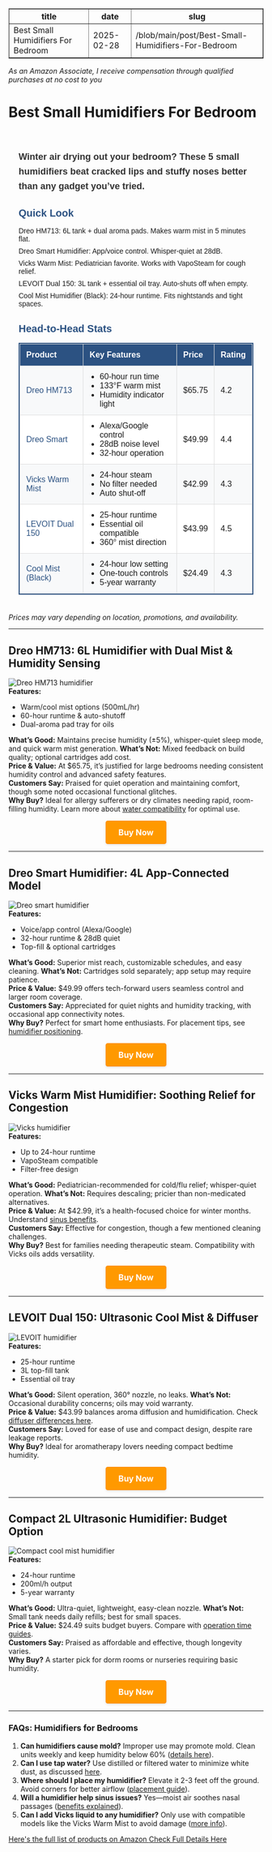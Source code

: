 <table border="1" cellpadding="5" cellspacing="0" width="100%">
  <tr>
    <th>title</th>
    <th>date</th>
    <th>slug</th>
  </tr>
  <tr>
    <td>Best Small Humidifiers For Bedroom</td>
    <td >2025-02-28</td>
    <td>/blob/main/post/Best-Small-Humidifiers-For-Bedroom</td>
  </tr>
</table><i>As an Amazon Associate, I receive compensation through qualified purchases at no cost to you</i><h1>Best Small Humidifiers For Bedroom</h2>
<div style="font-family: Arial, sans-serif; max-width: 800px; margin: 0 auto; padding: 20px;">
<p style="font-size: 18px; line-height: 1.6; margin-bottom: 24px; color: #333; font-weight: bold;">Winter air drying out your bedroom?
These 5 small humidifiers beat cracked lips and stuffy noses better than any gadget you’ve tried.</p>

<div style="margin-bottom: 30px;">
<h3 style="color: #2c5282; font-size: 20px; margin-bottom: 15px;">Quick Look</h3>
<p style="margin: 8px 0;">Dreo HM713: 6L tank + dual aroma pads. Makes warm mist in 5 minutes flat.</p>
<p style="margin: 8px 0;">Dreo Smart Humidifier: App/voice control. Whisper-quiet at 28dB.</p>
<p style="margin: 8px 0;">Vicks Warm Mist: Pediatrician favorite. Works with VapoSteam for cough relief.</p>
<p style="margin: 8px 0;">LEVOIT Dual 150: 3L tank + essential oil tray. Auto-shuts off when empty.</p>
<p style="margin: 8px 0;">Cool Mist Humidifier (Black): 24-hour runtime. Fits nightstands and tight spaces.</p>

</div>
<h3 style="color: #2c5282; font-size: 20px; margin-bottom: 15px;">Head-to-Head Stats</h3>
<table style="width: 100%; border-collapse: collapse; border: 2px solid #2c5282;">
<thead>
<tr style="background-color: #2c5282; color: white;">
<th style="padding: 12px; text-align: left; border: 1px solid #ddd;">Product</th>
<th style="padding: 12px; text-align: left; border: 1px solid #ddd;">Key Features</th>
<th style="padding: 12px; text-align: left; border: 1px solid #ddd;">Price</th>
<th style="padding: 12px; text-align: left; border: 1px solid #ddd;">Rating</th>
</tr>
</thead>
<tbody>
<tr style="background-color: #f8f9fa;">
<td style="padding: 12px; border: 1px solid #ddd;"><a style="color: #2c5282; text-decoration: none;" href="https://www.amazon.com/dp/B0C9MGHV24?tag=reimagininghe-20">Dreo HM713</a></td>
<td style="padding: 12px; border: 1px solid #ddd;">
<ul style="margin: 0; padding-left: 20px;">
 	<li>60-hour run time</li>
 	<li>133°F warm mist</li>
 	<li>Humidity indicator light</li>
</ul>
</td>
<td style="padding: 12px; border: 1px solid #ddd;">$65.75</td>
<td style="padding: 12px; border: 1px solid #ddd;">4.2</td>
</tr>
<tr style="background-color: white;">
<td style="padding: 12px; border: 1px solid #ddd;"><a style="color: #2c5282; text-decoration: none;" href="https://www.kqzyfj.com/click-101298825-15331933?url=https%3A%2F%2Fwww.dreo.com%2Fcollections%2Fhumidifiers">Dreo Smart</a></td>
<td style="padding: 12px; border: 1px solid #ddd;">
<ul style="margin: 0; padding-left: 20px;">
 	<li>Alexa/Google control</li>
 	<li>28dB noise level</li>
 	<li>32-hour operation</li>
</ul>
</td>
<td style="padding: 12px; border: 1px solid #ddd;">$49.99</td>
<td style="padding: 12px; border: 1px solid #ddd;">4.4</td>
</tr>
<tr style="background-color: #f8f9fa;">
<td style="padding: 12px; border: 1px solid #ddd;"><a style="color: #2c5282; text-decoration: none;" href="https://www.amazon.com/dp/B001FWXKTA?tag=reimagininghe-20">Vicks Warm Mist</a></td>
<td style="padding: 12px; border: 1px solid #ddd;">
<ul style="margin: 0; padding-left: 20px;">
 	<li>24-hour steam</li>
 	<li>No filter needed</li>
 	<li>Auto shut-off</li>
</ul>
</td>
<td style="padding: 12px; border: 1px solid #ddd;">$42.99</td>
<td style="padding: 12px; border: 1px solid #ddd;">4.3</td>
</tr>
<tr style="background-color: white;">
<td style="padding: 12px; border: 1px solid #ddd;"><a style="color: #2c5282; text-decoration: none;" href="https://www.amazon.com/dp/B09W21XFS5?tag=reimagininghe-20">LEVOIT Dual 150</a></td>
<td style="padding: 12px; border: 1px solid #ddd;">
<ul style="margin: 0; padding-left: 20px;">
 	<li>25-hour runtime</li>
 	<li>Essential oil compatible</li>
 	<li>360° mist direction</li>
</ul>
</td>
<td style="padding: 12px; border: 1px solid #ddd;">$43.99</td>
<td style="padding: 12px; border: 1px solid #ddd;">4.5</td>
</tr>
<tr style="background-color: #f8f9fa;">
<td style="padding: 12px; border: 1px solid #ddd;"><a style="color: #2c5282; text-decoration: none;" href="https://www.amazon.com/dp/B0B9MCCY1K?tag=reimagininghe-20">Cool Mist (Black)</a></td>
<td style="padding: 12px; border: 1px solid #ddd;">
<ul style="margin: 0; padding-left: 20px;">
 	<li>24-hour low setting</li>
 	<li>One-touch controls</li>
 	<li>5-year warranty</li>
</ul>
</td>
<td style="padding: 12px; border: 1px solid #ddd;">$24.49</td>
<td style="padding: 12px; border: 1px solid #ddd;">4.3</td>
</tr>
</tbody>
</table>
</div>
<i>Prices may vary depending on location, promotions, and availability.</i>

<hr />

<h2>Dreo HM713: 6L Humidifier with Dual Mist &amp; Humidity Sensing</h2>
<img src="https://5starchoices.com/wp-content/uploads/2025/02/71askYqCLTL._AC_SL1500.jpg" alt="Dreo HM713 humidifier" />
<div><strong>Features:</strong>
<ul>
 	<li>Warm/cool mist options (500mL/hr)</li>
 	<li>60-hour runtime &amp; auto-shutoff</li>
 	<li>Dual-aroma pad tray for oils</li>
</ul>
</div>
<div><strong>What’s Good:</strong> Maintains precise humidity (±5%), whisper-quiet sleep mode, and quick warm mist generation.
<strong>What’s Not:</strong> Mixed feedback on build quality; optional cartridges add cost.</div>
<div><strong>Price &amp; Value:</strong> At $65.75, it’s justified for large bedrooms needing consistent humidity control and advanced safety features.</div>
<div><strong>Customers Say:</strong> Praised for quiet operation and maintaining comfort, though some noted occasional functional glitches.</div>
<div><strong>Why Buy?</strong> Ideal for allergy sufferers or dry climates needing rapid, room-filling humidity. Learn more about <a href="https://5starchoices.com/can-you-use-filtered-water-in-a-humidifier/">water compatibility</a> for optimal use.</div>
<div style="width: 100%; min-height: 25px; margin-top: 15px; text-align: center;"><a style="display: inline-block; padding: 12px 24px; background-color: #ff9900; color: #ffffff; text-decoration: none; font-weight: bold; font-size: 16px; border-radius: 4px; transition: all 0.3s ease; border: 1px solid #FF8800; box-shadow: 0 2px 4px rgba(0, 0, 0, 0.1);" href="https://www.amazon.com/dp/B0C9MGHV24?tag=reimagininghe-20"><strong>Buy Now</strong>
</a></div>

<hr />

<h2>Dreo Smart Humidifier: 4L App-Connected Model</h2>
<img src="https://5starchoices.com/wp-content/uploads/2025/02/71YA10zJsFL._AC_SX679.jpg" alt="Dreo smart humidifier" />
<div><strong>Features:</strong>
<ul>
 	<li>Voice/app control (Alexa/Google)</li>
 	<li>32-hour runtime &amp; 28dB quiet</li>
 	<li>Top-fill &amp; optional cartridges</li>
</ul>
</div>
<div><strong>What’s Good:</strong> Superior mist reach, customizable schedules, and easy cleaning.
<strong>What’s Not:</strong> Cartridges sold separately; app setup may require patience.</div>
<div><strong>Price &amp; Value:</strong> $49.99 offers tech-forward users seamless control and larger room coverage.</div>
<div><strong>Customers Say:</strong> Appreciated for quiet nights and humidity tracking, with occasional app connectivity notes.</div>
<div><strong>Why Buy?</strong> Perfect for smart home enthusiasts. For placement tips, see <a href="https://5starchoices.com/where-to-place-humidifier/">humidifier positioning</a>.</div>
<div style="width: 100%; min-height: 25px; margin-top: 15px; text-align: center;"><a style="display: inline-block; padding: 12px 24px; background-color: #ff9900; color: #ffffff; text-decoration: none; font-weight: bold; font-size: 16px; border-radius: 4px; transition: all 0.3s ease; border: 1px solid #FF8800; box-shadow: 0 2px 4px rgba(0, 0, 0, 0.1);" href="https://www.kqzyfj.com/click-101298825-15331933?url=https%3A%2F%2Fwww.dreo.com%2Fcollections%2Fhumidifiers"><strong>Buy Now</strong>
</a></div>

<hr />

<h2>Vicks Warm Mist Humidifier: Soothing Relief for Congestion</h2>
<img src="https://5starchoices.com/wp-content/uploads/2025/02/71Q7SlcwFZL._AC_SL1500.jpg" alt="Vicks humidifier" />
<div><strong>Features:</strong>
<ul>
 	<li>Up to 24-hour runtime</li>
 	<li>VapoSteam compatible</li>
 	<li>Filter-free design</li>
</ul>
</div>
<div><strong>What’s Good:</strong> Pediatrician-recommended for cold/flu relief; whisper-quiet operation.
<strong>What’s Not:</strong> Requires descaling; pricier than non-medicated alternatives.</div>
<div><strong>Price &amp; Value:</strong> At $42.99, it’s a health-focused choice for winter months. Understand <a href="https://5starchoices.com/can-a-humidifier-help-with-sinus/">sinus benefits</a>.</div>
<div><strong>Customers Say:</strong> Effective for congestion, though a few mentioned cleaning challenges.</div>
<div><strong>Why Buy?</strong> Best for families needing therapeutic steam. Compatibility with Vicks oils adds versatility.</div>
<div style="width: 100%; min-height: 25px; margin-top: 15px; text-align: center;"><a style="display: inline-block; padding: 12px 24px; background-color: #ff9900; color: #ffffff; text-decoration: none; font-weight: bold; font-size: 16px; border-radius: 4px; transition: all 0.3s ease; border: 1px solid #FF8800; box-shadow: 0 2px 4px rgba(0, 0, 0, 0.1);" href="https://www.amazon.com/dp/B001FWXKTA?tag=reimagininghe-20"><strong>Buy Now</strong>
</a></div>

<hr />

<h2>LEVOIT Dual 150: Ultrasonic Cool Mist &amp; Diffuser</h2>
<img src="https://5starchoices.com/wp-content/uploads/2025/02/1_71TYzEwpQL._AC_SL1500.jpg" alt="LEVOIT humidifier" />
<div><strong>Features:</strong>
<ul>
 	<li>25-hour runtime</li>
 	<li>3L top-fill tank</li>
 	<li>Essential oil tray</li>
</ul>
</div>
<div><strong>What’s Good:</strong> Silent operation, 360° nozzle, no leaks.
<strong>What’s Not:</strong> Occasional durability concerns; oils may void warranty.</div>
<div><strong>Price &amp; Value:</strong> $43.99 balances aroma diffusion and humidification. Check <a href="https://5starchoices.com/is-diffuser-and-humidifier-the-same/">diffuser differences here</a>.</div>
<div><strong>Customers Say:</strong> Loved for ease of use and compact design, despite rare leakage reports.</div>
<div><strong>Why Buy?</strong> Ideal for aromatherapy lovers needing compact bedtime humidity.</div>
<div style="width: 100%; min-height: 25px; margin-top: 15px; text-align: center;"><a style="display: inline-block; padding: 12px 24px; background-color: #ff9900; color: #ffffff; text-decoration: none; font-weight: bold; font-size: 16px; border-radius: 4px; transition: all 0.3s ease; border: 1px solid #FF8800; box-shadow: 0 2px 4px rgba(0, 0, 0, 0.1);" href="https://www.amazon.com/dp/B09W21XFS5?tag=reimagininghe-20"><strong>Buy Now</strong>
</a></div>

<hr />

<h2>Compact 2L Ultrasonic Humidifier: Budget Option</h2>
<img src="https://5starchoices.com/wp-content/uploads/2025/02/51seA872XqL._AC_SL1500.jpg" alt="Compact cool mist humidifier" />
<div><strong>Features:</strong>
<ul>
 	<li>24-hour runtime</li>
 	<li>200ml/h output</li>
 	<li>5-year warranty</li>
</ul>
</div>
<div><strong>What’s Good:</strong> Ultra-quiet, lightweight, easy-clean nozzle.
<strong>What’s Not:</strong> Small tank needs daily refills; best for small spaces.</div>
<div><strong>Price &amp; Value:</strong> $24.49 suits budget buyers. Compare with <a href="https://5starchoices.com/how-long-does-it-take-for-a-humidifier-to-work/">operation time guides</a>.</div>
<div><strong>Customers Say:</strong> Praised as affordable and effective, though longevity varies.</div>
<div><strong>Why Buy?</strong> A starter pick for dorm rooms or nurseries requiring basic humidity.</div>
<div style="width: 100%; min-height: 25px; margin-top: 15px; text-align: center;"><a style="display: inline-block; padding: 12px 24px; background-color: #ff9900; color: #ffffff; text-decoration: none; font-weight: bold; font-size: 16px; border-radius: 4px; transition: all 0.3s ease; border: 1px solid #FF8800; box-shadow: 0 2px 4px rgba(0, 0, 0, 0.1);" href="https://www.amazon.com/dp/B0B9MCCY1K?tag=reimagininghe-20"><strong>Buy Now</strong>
</a></div>

<hr />

<h3>FAQs: Humidifiers for Bedrooms</h3>
<ol>
 	<li><strong>Can humidifiers cause mold?</strong>
Improper use may promote mold. Clean units weekly and keep humidity below 60% (<a href="https://5starchoices.com/do-humidifiers-cause-mold/">details here</a>).</li>
 	<li><strong>Can I use tap water?</strong>
Use distilled or filtered water to minimize white dust, as discussed <a href="https://5starchoices.com/should-i-use-distilled-water-in-my-humidifier/">here</a>.</li>
 	<li><strong>Where should I place my humidifier?</strong>
Elevate it 2-3 feet off the ground. Avoid corners for better airflow (<a href="https://5starchoices.com/where-to-place-humidifier/">placement guide</a>).</li>
 	<li><strong>Will a humidifier help sinus issues?</strong>
Yes—moist air soothes nasal passages (<a href="https://5starchoices.com/can-a-humidifier-help-with-sinus/">benefits explained</a>).</li>
 	<li><strong>Can I add Vicks liquid to any humidifier?</strong>
Only use with compatible models like the Vicks Warm Mist to avoid damage (<a href="https://5starchoices.com/can-you-put-vicks-in-the-humidifier/">more info</a>).</li>
</ol>
<div></div>
<a href=" https://www.amazon.com/s?k=best small humidifiers for bedroom&amp;tag=reimagininghe-20&amp;s=exact-aware-popularity-rank"> Here's the full list of products on Amazon </a><a href="https://5starchoices.com/best-small-humidifiers-for-bedroom/">Check Full Details Here